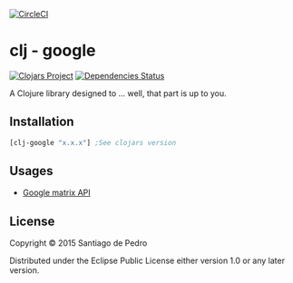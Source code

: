 [![CircleCI](https://circleci.com/gh/xerp/clj-google.svg?style=svg)](https://circleci.com/gh/xerp/clj-google)

# clj - google
[![Clojars Project](https://img.shields.io/clojars/v/clj-google.svg)](https://clojars.org/clj-google)
[![Dependencies Status](https://versions.deps.co/xerp/clj-google/status.png)](https://versions.deps.co/xerp/clj-google)


A Clojure library designed to ... well, that part is up to you.

## Installation

```clojure
[clj-google "x.x.x"] ;See clojars version
```

## Usages

* [Google matrix API](https://github.com/xerp/clj-google/blob/master/docs/matrix.md)

## License

Copyright © 2015 Santiago de Pedro

Distributed under the Eclipse Public License either version 1.0 or any later version.
